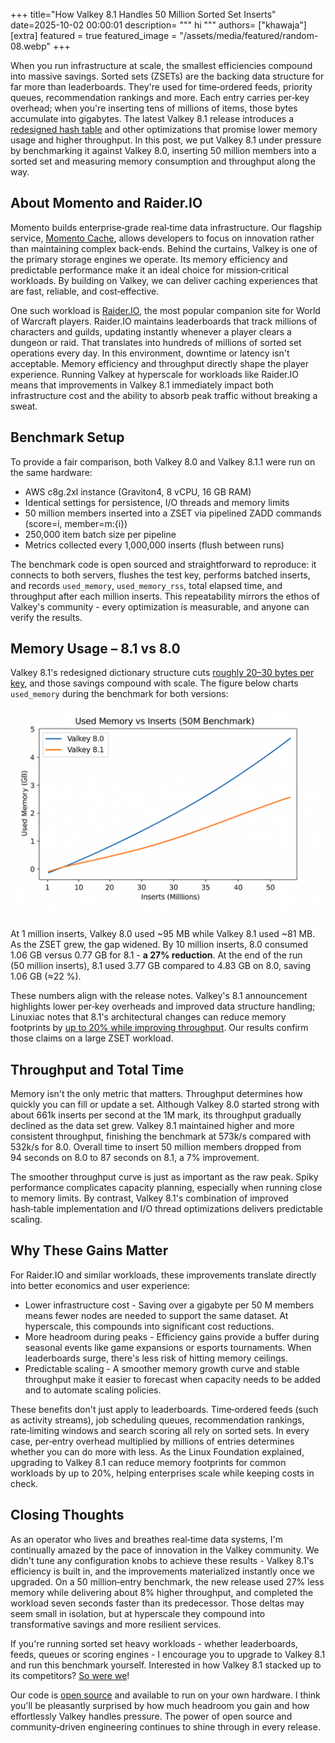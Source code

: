 +++
title="How Valkey 8.1 Handles 50 Million Sorted Set Inserts"
date=2025-10-02 00:00:01
description= """ 
    hi
    """
authors= ["khawaja"]
[extra]
featured = true
featured_image = "/assets/media/featured/random-08.webp"
+++

When you run infrastructure at scale, the smallest efficiencies compound into massive savings. Sorted sets (ZSETs) are the backing data structure for far more than leaderboards. They're used for time‑ordered feeds, priority queues, recommendation rankings and more. Each entry carries per‑key overhead; when you're inserting tens of millions of items, those bytes accumulate into gigabytes. The latest Valkey 8.1 release introduces a [redesigned hash table](https://valkey.io/blog/valkey-8-1-0-ga/) and other optimizations that promise lower memory usage and higher throughput. In this post, we put Valkey 8.1 under pressure by benchmarking it against Valkey 8.0, inserting 50 million members into a sorted set and measuring memory consumption and throughput along the way.

## About Momento and Raider.IO

Momento builds enterprise‑grade real‑time data infrastructure. Our flagship service, [Momento Cache](https://gomomento.com), allows developers to focus on innovation rather than maintaining complex back‑ends. Behind the curtains, Valkey is one of the primary storage engines we operate. Its memory efficiency and predictable performance make it an ideal choice for mission‑critical workloads. By building on Valkey, we can deliver caching experiences that are fast, reliable, and cost‑effective.

One such workload is [Raider.IO](https://raider.io), the most popular companion site for World of Warcraft players. Raider.IO maintains leaderboards that track millions of characters and guilds, updating instantly whenever a player clears a dungeon or raid. That translates into hundreds of millions of sorted set operations every day. In this environment, downtime or latency isn't acceptable. Memory efficiency and throughput directly shape the player experience. Running Valkey at hyperscale for workloads like Raider.IO means that improvements in Valkey 8.1 immediately impact both infrastructure cost and the ability to absorb peak traffic without breaking a sweat.

## Benchmark Setup

To provide a fair comparison, both Valkey 8.0 and Valkey 8.1.1 were run on the same hardware:

* AWS c8g.2xl instance (Graviton4, 8 vCPU, 16 GB RAM)
* Identical settings for persistence, I/O threads and memory limits
* 50 million members inserted into a ZSET via pipelined ZADD commands (score=i, member=m:{i})
* 250,000 item batch size per pipeline
* Metrics collected every 1,000,000 inserts (flush between runs)

The benchmark code is open sourced and straightforward to reproduce: it connects to both servers, flushes the test key, performs batched inserts, and records `used_memory`, `used_memory_rss`, total elapsed time, and throughput after each million inserts. This repeatability mirrors the ethos of Valkey's community - every optimization is measurable, and anyone can verify the results.

## Memory Usage – 8.1 vs 8.0

Valkey 8.1's redesigned dictionary structure cuts [roughly 20–30 bytes per key](/blog/valkey-8-1-0-ga), and those savings compound with scale. The figure below charts `used_memory` during the benchmark for both versions:

![Chart illustrating used vs inserts. It shows Valkey 8.1 with lower used memory](used-memory-vs-inserts.png)

At 1 million inserts, Valkey 8.0 used ~95 MB while Valkey 8.1 used ~81 MB. As the ZSET grew, the gap widened. By 10 million inserts, 8.0 consumed 1.06 GB versus 0.77 GB for 8.1 - **a 27% reduction**. At the end of the run (50 million inserts), 8.1 used 3.77 GB compared to 4.83 GB on 8.0, saving 1.06 GB (≈22 %).

These numbers align with the release notes. Valkey's 8.1 announcement highlights lower per‑key overheads and improved data structure handling; Linuxiac notes that 8.1's architectural changes can reduce memory footprints by [up to 20% while improving throughput](https://linuxiac.com/valkey-8-1-in-memory-data-store-unleashes-10-faster-throughput). Our results confirm those claims on a large ZSET workload.

## Throughput and Total Time

Memory isn't the only metric that matters. Throughput determines how quickly you can fill or update a set. Although Valkey 8.0 started strong with about 661k inserts per second at the 1M mark, its throughput gradually declined as the data set grew. Valkey 8.1 maintained higher and more consistent throughput, finishing the benchmark at 573k/s compared with 532k/s for 8.0. Overall time to insert 50 million members dropped from 94 seconds on 8.0 to 87 seconds on 8.1, a 7% improvement.

The smoother throughput curve is just as important as the raw peak. Spiky performance complicates capacity planning, especially when running close to memory limits. By contrast, Valkey 8.1's combination of improved hash‑table implementation and I/O thread optimizations delivers predictable scaling.

## Why These Gains Matter

For Raider.IO and similar workloads, these improvements translate directly into better economics and user experience:

* Lower infrastructure cost - Saving over a gigabyte per 50 M members means fewer nodes are needed to support the same dataset. At hyperscale, this compounds into significant cost reductions.
* More headroom during peaks - Efficiency gains provide a buffer during seasonal events like game expansions or esports tournaments. When leaderboards surge, there's less risk of hitting memory ceilings.
* Predictable scaling - A smoother memory growth curve and stable throughput make it easier to forecast when capacity needs to be added and to automate scaling policies.

These benefits don't just apply to leaderboards. Time‑ordered feeds (such as activity streams), job scheduling queues, recommendation rankings, rate‑limiting windows and search scoring all rely on sorted sets. In every case, per‑entry overhead multiplied by millions of entries determines whether you can do more with less. As the Linux Foundation explained, upgrading to Valkey 8.1 can reduce memory footprints for common workloads by up to 20%, helping enterprises scale while keeping costs in check.

## Closing Thoughts

As an operator who lives and breathes real‑time data systems, I'm continually amazed by the pace of innovation in the Valkey community. We didn't tune any configuration knobs to achieve these results - Valkey 8.1's efficiency is built in, and the improvements materialized instantly once we upgraded. On a 50 million‑entry benchmark, the new release used 27% less memory while delivering about 8% higher throughput, and completed the workload seven seconds faster than its predecessor. Those deltas may seem small in isolation, but at hyperscale they compound into transformative savings and more resilient services.

If you're running sorted set heavy workloads - whether leaderboards, feeds, queues or scoring engines - I encourage you to upgrade to Valkey 8.1 and run this benchmark yourself. Interested in how Valkey 8.1 stacked up to its competitors? [So were we](#)!

Our code is [open source](https://github.com/momentohq/sorted-set-benchmark) and available to run on your own hardware. I think you'll be pleasantly surprised by how much headroom you gain and how effortlessly Valkey handles pressure. The power of open source and community‑driven engineering continues to shine through in every release.
